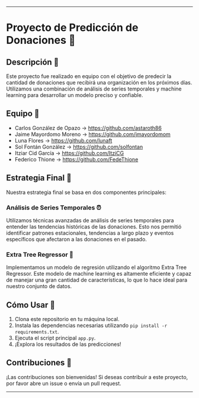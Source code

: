 
---

# Proyecto de Predicción de Donaciones 💸

## Descripción 📝

Este proyecto fue realizado en equipo con el objetivo de predecir la cantidad de donaciones que recibirá una organización en los próximos días. Utilizamos una combinación de análisis de series temporales y machine learning para desarrollar un modelo preciso y confiable.

## Equipo 👥

- Carlos González de Opazo -> https://github.com/astaroth86
- Jaime Mayordomo Moreno -> https://github.com/jmayordomom
- Luna Flores -> https://github.com/lunaft
- Sol Fontán González -> https://github.com/solfontan
- Itziar Cid García -> https://github.com/ItziCG
- Federico Thione -> https://github.com/FedeThione

## Estrategia Final 🎯

Nuestra estrategia final se basa en dos componentes principales:

### Análisis de Series Temporales ⏰

Utilizamos técnicas avanzadas de análisis de series temporales para entender las tendencias históricas de las donaciones. Esto nos permitió identificar patrones estacionales, tendencias a largo plazo y eventos específicos que afectaron a las donaciones en el pasado.

### Extra Tree Regressor 🌳

Implementamos un modelo de regresión utilizando el algoritmo Extra Tree Regressor. Este modelo de machine learning es altamente eficiente y capaz de manejar una gran cantidad de características, lo que lo hace ideal para nuestro conjunto de datos.

## Cómo Usar 🚀

1. Clona este repositorio en tu máquina local.
2. Instala las dependencias necesarias utilizando `pip install -r requirements.txt`.
3. Ejecuta el script principal `app.py`.
4. ¡Explora los resultados de las predicciones!

## Contribuciones 🤝

¡Las contribuciones son bienvenidas! Si deseas contribuir a este proyecto, por favor abre un issue o envía un pull request.

---
